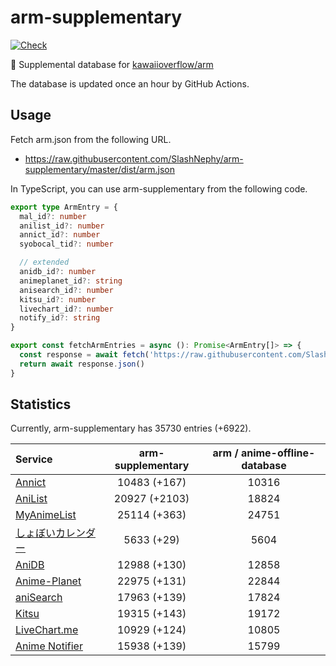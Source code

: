 # arm-supplementary

[![Check](https://github.com/SlashNephy/arm-supplementary/actions/workflows/check-node.yml/badge.svg)](https://github.com/SlashNephy/arm-supplementary/actions/workflows/check-node.yml)

💊 Supplemental database for [kawaiioverflow/arm](https://github.com/kawaiioverflow/arm)

The database is updated once an hour by GitHub Actions.

## Usage

Fetch arm.json from the following URL.

- https://raw.githubusercontent.com/SlashNephy/arm-supplementary/master/dist/arm.json

In TypeScript, you can use arm-supplementary from the following code.

```TypeScript
export type ArmEntry = {
  mal_id?: number
  anilist_id?: number
  annict_id?: number
  syobocal_tid?: number

  // extended
  anidb_id?: number
  animeplanet_id?: string
  anisearch_id?: number
  kitsu_id?: number
  livechart_id?: number
  notify_id?: string
}

export const fetchArmEntries = async (): Promise<ArmEntry[]> => {
  const response = await fetch('https://raw.githubusercontent.com/SlashNephy/arm-supplementary/master/dist/arm.json')
  return await response.json()
}
```

## Statistics

Currently, arm-supplementary has 35730 entries (+6922).

| Service                                     | arm-supplementary | arm / anime-offline-database |
| :------------------------------------------ | :---------------: | :--------------------------: |
| [Annict](https://annict.com)                |   10483 (+167)    |            10316             |
| [AniList](https://anilist.co)               |   20927 (+2103)   |            18824             |
| [MyAnimeList](https://myanimelist.net)      |   25114 (+363)    |            24751             |
| [しょぼいカレンダー](https://cal.syoboi.jp) |    5633 (+29)     |             5604             |
| [AniDB](https://anidb.net)                  |   12988 (+130)    |            12858             |
| [Anime-Planet](https://anime-planet.com)    |   22975 (+131)    |            22844             |
| [aniSearch](https://anisearch.com)          |   17963 (+139)    |            17824             |
| [Kitsu](https://kitsu.io)                   |   19315 (+143)    |            19172             |
| [LiveChart.me](https://livechart.me)        |   10929 (+124)    |            10805             |
| [Anime Notifier](https://notify.moe)        |   15938 (+139)    |            15799             |

